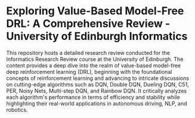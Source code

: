 # Exploring Value-Based Model-Free DRL: A Comprehensive Review - University of Edinburgh Informatics
This repository hosts a detailed research review conducted for the Informatics Research Review course at the University of Edinburgh. The content provides a deep dive into the realm of value-based model-free deep reinforcement learning (DRL), beginning with the foundational concepts of reinforcement learning and advancing to intricate discussions on cutting-edge algorithms such as DQN, Double DQN, Dueling DQN, C51, PER, Noisy Nets, Multi-step DQN, and Rainbow DQN. It critically analyzes each algorithm's performance in terms of efficiency and stability while highlighting their real-world applications in autonomous driving, NLP, and robotics.
